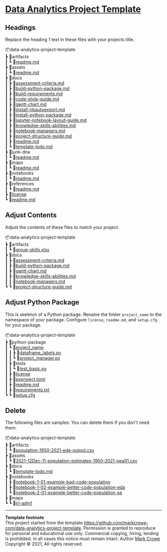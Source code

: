 # [Data Analytics Project Template](./../../../)

## Headings
Replace the heading 1 text in these files with your projects title.  

📦data-analytics-project-template  
 ┣ 📂artifacts  
 ┃ ┗ 📜[readme.md](./../artifacts/readme.md)  
 ┣ 📂assets  
 ┃ ┗ 📜[readme.md](./../assets/readme.md)  
 ┣ 📂docs  
 ┃ ┣ 📜[assessment-criteria.md](./../docs/assessment-criteria.md)  
 ┃ ┣ 📜[build-python-package.md](./../docs/build-python-package.md)  
 ┃ ┣ 📜[build-requirements.md](./../docs/build-requirements.md)  
 ┃ ┣ 📜[code-style-guide.md](./../docs/code-style-guide.md)  
 ┃ ┣ 📜[gantt-chart.md](./../docs/gantt-chart.md)  
 ┃ ┣ 📜[install-nbautoexport.md](./../docs/install-nbautoexport.md)  
 ┃ ┣ 📜[install-python-package.md](./../docs/install-python-package.md)  
 ┃ ┣ 📜[jupyter-notebook-layout-guide.md](./../docs/jupyter-notebook-layout-guide.md)  
 ┃ ┣ 📜[knowledge-skills-abilities.md](./../docs/knowledge-skills-abilities.md)  
 ┃ ┣ 📜[notebook-managers.md](./../docs/notebook-managers.md)  
 ┃ ┣ 📜[project-structure-guide.md](./../docs/project-structure-guide.md)  
 ┃ ┣ 📜[readme.md](./../docs/readme.md)  
 ┃ ┗ 📜[template-todo.md](./../docs/template-todo.md)  
 ┣ 📂junk-dna  
 ┃ ┗ 📜[readme.md](./../junk-dna/readme.md)  
 ┣ 📂maps  
 ┃ ┗ 📜[readme.md](./../maps/readme.md)  
 ┣ 📂notebooks  
 ┃ ┗ 📜[readme.md](./../notebooks/readme.md)  
 ┣ 📂references  
 ┃ ┗ 📜[readme.md](./../references/readme.md)  
 ┣ 📜[license](./../license)  
 ┗ 📜[readme.md](./../readme.md)  

## Adjust Contents

Adjust the contents of these files to match your project.  

📦data-analytics-project-template  
 ┣ 📂artifacts  
 ┃ ┗ 📜[group-skills.xlsx](./../artifacts/group-skills.xlsx)  
 ┣ 📂docs  
 ┃ ┣ 📜[assessment-criteria.md](./../docs/assessment-criteria.md)  
 ┃ ┣ 📜[build-python-package.md](./../docs/build-python-package.md)  
 ┃ ┣ 📜[gantt-chart.md](./../docs/gantt-chart.md)  
 ┃ ┣ 📜[knowledge-skills-abilities.md](./../docs/knowledge-skills-abilities.md)  
 ┃ ┃ 📜[notebook-managers.md](./../docs/notebook-managers.md)  
 ┗ ┗ 📜[project-structure-guide.md](./../docs/project-structure-guide.md)  

## Adjust Python Package

This is skeleton of a Python package. Rename the folder `project_name` to the namespace of your package. Configure `license`, `readme.md`, and `setup.cfg` for your package.  

📦data-analytics-project-template  
 ┣ 📂python-package  
 ┃ ┗ 📂[project_name](./../python-package/project_name/)  
 ┃ ┃ ┣ 📜[dataframe_labels.py](./../python-package/project_name/dataframe_labels.py)  
 ┃ ┃ ┗ 📜[project_manager.py](./../python-package/project_name/project_manager.py)  
 ┃ ┣ 📂tests  
 ┃ ┃ ┗ 📜[test_basic.py](./../python-package/tests/test_basic.py)  
 ┃ ┣ 📜[license](./../python-package/license)  
 ┃ ┣ 📜[pyproject.toml](./../python-package/pyproject.toml)  
 ┃ ┣ 📜[readme.md](./../python-package/readme.md)  
 ┃ ┣ 📜[requirements.txt](./../python-package/requirements.txt)  
 ┗ ┗ 📜[setup.cfg](./../python-package/setup.cfg)  

## Delete

The following files are samples. You can delete them if you don't need them.  

📦data-analytics-project-template  
 ┣ 📂artifacts  
 ┃ ┗ 📜[population-1950-2021-eda-output.csv](./../artifacts/population-1950-2021-eda-output.csv)  
 ┣ 📂assets  
 ┃ ┗ 📜[2021-12Dec-11-population-estimates-1950-2021-pea01.csv](./../assets/2021-12Dec-11-population-estimates-1950-2021-pea01.csv)  
 ┣ 📂docs  
 ┃ ┗ 📜[template-todo.md](./../docs/template-todo.md)  
 ┣ 📂notebooks  
 ┃ ┣ 📜[notebook-1-01-example-bad-code-population](./../notebooks/notebook-1-01-example-bad-code-population.ipynb)  
 ┃ ┣ 📜[notebook-1-02-example-better-code-population-eda](./../notebooks/notebook-2-01-example-better-code-population-eda.ipynb)  
 ┃ ┗ 📜[notebook-2-01-example-better-code-population-sa](./../notebooks/notebook-2-02-example-better-code-population-dv.ipynb)  
 ┣ 📂maps  
 ┗ ┗ 📂[irl-adm1](./../maps/irl-adm1/)  

---
**Template footnote**  
This project started from the template <https://github.com/markcrowe-com/data-analytics-project-template>. Permission is granted to reproduce for personal and educational use only. Commercial copying, hiring, lending is prohibited. In all cases this notice must remain intact. Author [Mark Crowe](https://github.com/markcrowe-com/) Copyright &copy; 2021, All rights reserved.